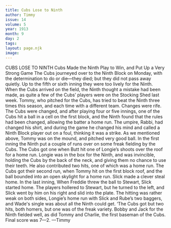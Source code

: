 ```yaml
---
title: Cubs Lose to Ninth
author: Timmy
issue: 14
volume: 5
year: 1913
month: 9
day: 2
tags:
layout: page.njk
image:
---
```

CUBS LOSE TO NINTH    Cubs Made the Ninth Play to Win, and Put Up a Very Strong Game    The Cubs journeyed over to the Ninth Block on Monday, with the determination to do or die—they died; but they did not pass away quietly. Up to the fifth or sixth inning they were too lively for the Ninth. When the Cubs arrived on the field, the Ninth thought a mistake had been made, as quite a few of the Cubs’ players were on the Stocking Shed last week. Tommy, who pitched for the Cubs, has tried to beat the Ninth three times this season, and each time with a different team. Changes were rife. The Cubs were changed, and after playing four or five innings, one of the Cubs hit a ball in a cell on the first block, and the Ninth found that the rules had been changed, allowing the batter a home run. The umpire, Rabbi, had changed his shirt, and during the game he changed his mind and called a Ninth Block player out on a foul, thinking it was a strike. As we mentioned above, Tommy was on the mound, and pitched very good ball. In the first inning the Ninth put a couple of runs over on some freak fielding by the Cubs. The Cubs got one when Butt hit one of Longie’s shoots over the roof for a home run. Longie was in the box for the Ninth, and was invincible, holding the Cubs by the back of the neck, and giving them no chance to use their teeth. He also contributed two hits, one of which was a home run. The Cubs got their second run, when Tommy hit on the first block roof, and the ball bounded into an open skylight for a home run. Slick made a clever steal home. In the last inning, When Freddie threw the ball to Stewart, Slick started home. The players hollered to Stewart, but he turned to the left, and Slick went by him on his right and slid into the plate. The hitting was rather weak on both sides, Longie’s home run with Slick and Rube’s two baggers, and Wade's single was about all the Ninth could get. ‘The Cubs got but two hits, both homers, but one was of the freak variety. Bobby and Jack for the Ninth fielded well, as did Tommy and Charlie, the first baseman of the Cubs. Final score was 7—2. —Timmy 

